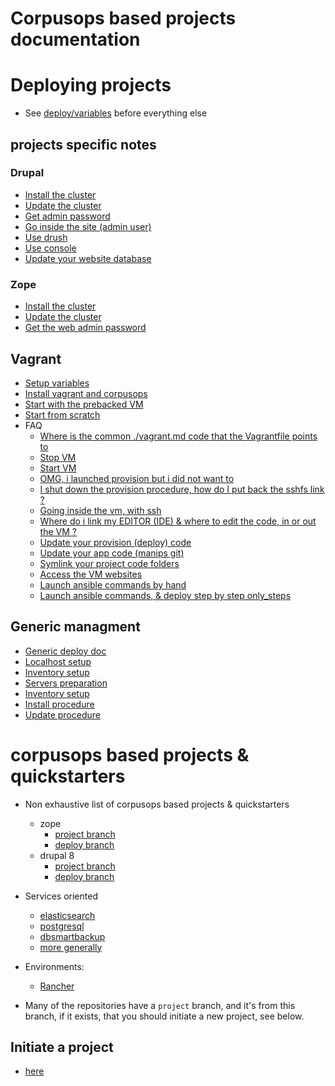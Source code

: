 # Corpusops based projects documentation

# Deploying projects
- See [deploy/variables](./deploy.md#variables) before everything else


## projects specific notes

### Drupal
- [Install the cluster](./zope.md#install_cluster)
- [Update the cluster](./drupal.md#update_cluster)
- [Get admin password](./drupal.md#password)
- [Go inside the site (admin user)](./drupal.md#duli)
- [Use drush](./drupal.md#drush)
- [Use console](./drupal.md#dconsole)
- [Update your website database](./drupal.md#ddbup)

### Zope
- [Install the cluster](./zope.md#install_cluster)
- [Update the cluster](./zope.md#update_cluster)
- [Get the web admin password](zope.md#password)


## Vagrant
- [Setup variables ](./vagrant.md#variables)
- [Install vagrant and corpusops](./vagrant.md#install)
- [Start with the prebacked VM](./vagrant.md#prebacked)
- [Start from scratch](./vagrant.md#scratch)
- FAQ
    - [Where is the common ./vagrant.md code that the Vagrantfile points to](./vagrant.md#vcommon)
    - [Stop VM](./vagrant.md#stop)
    - [Start VM](./vagrant.md#tart)
    - [OMG, i launched provision but i did not want to ](./vagrant.md#stop)
    - [I shut down the provision procedure, how do I put back the sshfs link ?](./vagrant.md#mount)
    - [Going inside the vm, with ssh](./vagrant.md#sshto)
    - [Where do i link my EDITOR (IDE) & where to edit the code, in or out the VM ?](./vagrant.md#editor)
    - [Update your provision (deploy) code](./vagrant.md#upglue)
    - [Update your app code (manips git)](./vagrant.md#upcode)
    - [Symlink your project code folders](./vagrant.md#scode)
    - [Access the VM websites](./vagrant.md#vmhosts)
    - [Launch ansible commands by hand](./vagrant.md#ansiblehand)
    - [Launch ansible commands, & deploy step by step only_steps](./vagrant.md#only_steps)

## Generic managment
- [Generic deploy doc](./deploy.md)
- [Localhost setup](./deploy.md#prepare)
- [Inventory setup](./deploy.md#inventory)
- [Servers preparation](./deploy.md#prepareservers)
- [Inventory setup](./deploy.md#inventory)
- [Install procedure](./deploy.md#install_cluster)
- [Update procedure](./deploy.md#update_cluster)

# corpusops based projects & quickstarters
- Non exhaustive list of corpusops based projects & quickstarters
    - zope
        - [project branch](https://github.com/corpusops/setups.zope/tree/project)
        - [deploy branch](https://github.com/corpusops/setups.zope/)
    - drupal 8
        - [project branch](https://github.com/corpusops/setups.drupal/tree/D8_project)
        - [deploy branch](https://github.com/corpusops/setups.drupal/tree/D8)
- Services oriented
    - [elasticsearch](https://github.com/corpusops/setups.elasticsearch)
    - [postgresql](https://github.com/corpusops/setups.elasticsearch)
    - [dbsmartbackup](https://github.com/corpusops/setups.elasticsearch)
    - [more generally](https://github.com/corpusops?utf8=✓&q=setups.)

- Environments:
    - [Rancher](https://github.com/corpusops/setups.rancher)

- Many of the repositories have a ``project`` branch, and it's from this branch, if it exists, that you should initiate a new project, see below.

## Initiate a project
- [here](./start.md)
